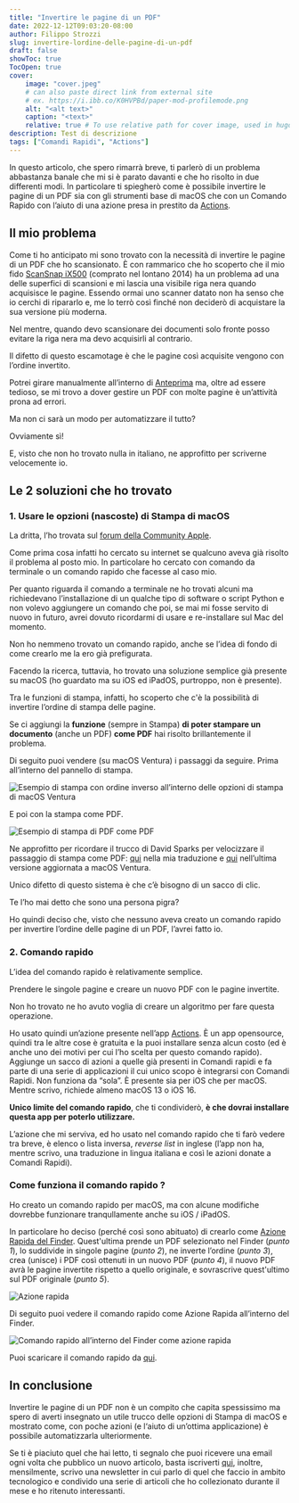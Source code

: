```yaml
---
title: "Invertire le pagine di un PDF"
date: 2022-12-12T09:03:20-08:00
author: Filippo Strozzi
slug: invertire-lordine-delle-pagine-di-un-pdf
draft: false
showToc: true
TocOpen: true
cover:
    image: "cover.jpeg"
    # can also paste direct link from external site
    # ex. https://i.ibb.co/K0HVPBd/paper-mod-profilemode.png
    alt: "<alt text>"
    caption: "<text>"
    relative: true # To use relative path for cover image, used in hugo Page-bundles
description: Test di descrizione
tags: ["Comandi Rapidi", "Actions"]
---
```


In questo articolo, che spero rimarrà breve, ti parlerò di un problema abbastanza banale che mi si è parato davanti e che ho risolto in due differenti modi. In particolare ti spiegherò come è possibile invertire le pagine di un PDF sia con gli strumenti base di macOS che con un Comando Rapido con l’aiuto di una azione presa in prestito da [Actions](https://sindresorhus.com/actions).

<!--more-->

## Il mio problema

Come ti ho anticipato mi sono trovato con la necessità di invertire le pagine di un PDF che ho scansionato. È con rammarico che ho scoperto che il mio fido [ScanSnap iX500](https://www.fujitsu.com/global/products/computing/peripheral/scanners/scansnap/ix500/) (comprato nel lontano 2014) ha un problema ad una delle superfici di scansioni e mi lascia una visibile riga nera quando acquisisce le pagine. Essendo ormai uno scanner datato non ha senso che io cerchi di ripararlo e, me lo terrò così finché non deciderò di acquistare la sua versione più moderna.

Nel mentre, quando devo scansionare dei documenti solo fronte posso evitare la riga nera ma devo acquisirli al contrario.

Il difetto di questo escamotage è che le pagine  così acquisite vengono con l’ordine invertito.

Potrei girare manualmente all’interno di [Anteprima](https://support.apple.com/it-it/guide/preview/welcome/mac) ma, oltre ad essere tedioso, se mi trovo a dover gestire un PDF con molte pagine è un’attività prona ad errori.

Ma non ci sarà un modo per automatizzare il tutto?

Ovviamente sì!

E, visto che non ho trovato nulla in italiano, ne approfitto per scriverne velocemente io.

## Le 2 soluzioni che ho trovato

### 1. Usare le opzioni (nascoste) di Stampa di macOS

La dritta, l’ho trovata sul [forum della Community Apple](https://discussions.apple.com/thread/2560655).

Come prima cosa infatti ho cercato su internet se qualcuno aveva già risolto il problema al posto mio. In particolare ho cercato con comando da terminale o un comando rapido che facesse al caso mio.

Per quanto riguarda il comando a terminale ne ho trovati alcuni ma richiedevano l’installazione di un qualche tipo di software o script Python e non volevo aggiungere un comando che poi, se mai mi fosse servito di nuovo in futuro, avrei dovuto ricordarmi di usare e re-installare sul Mac del momento.

Non ho nemmeno trovato un comando rapido, anche se l’idea di fondo di come crearlo me la ero già prefigurata.

Facendo la ricerca, tuttavia, ho trovato una soluzione semplice già presente su macOS (ho guardato ma su iOS ed iPadOS, purtroppo, non è presente).

Tra le funzioni di stampa, infatti, ho scoperto che c'è la possibilità di invertire l’ordine di stampa delle pagine. 

Se ci aggiungi la **funzione** (sempre in Stampa) **di poter stampare un documento** (anche un PDF) **come PDF** hai risolto brillantemente il problema.

Di seguito puoi vendere (su macOS Ventura) i passaggi da seguire. Prima all’interno del pannello di stampa.

![Esempio di stampa con ordine inverso all’interno delle opzioni di stampa di macOS Ventura](01_-_Ordine_fogli.png)

E poi con la stampa come PDF.

![Esempio di stampa di PDF come PDF](02_-_Salva_PDF.png)

Ne approfitto per ricordare il trucco di David Sparks per velocizzare il passaggio di stampa come PDF: [qui](https://www.avvocati-e-mac.it/blog/2017/10/20/come-salvare-velocemente-qualsiasi-documento-in-pdf-con-il-trucco-di-david-sparks) nella mia traduzione e [qui](https://www.macsparky.com/blog/2019/09/command-p-as-canon/) nell’ultima versione aggiornata a macOS Ventura.


Unico difetto di questo sistema è che c’è bisogno di un sacco di clic. 

Te l’ho mai detto che sono una persona pigra?

Ho quindi deciso che, visto che nessuno aveva creato un comando rapido per invertire l’ordine delle pagine di un PDF, l’avrei fatto io.

### 2. Comando rapido

L’idea del comando rapido è relativamente semplice.

Prendere le singole pagine e creare un nuovo PDF con le pagine invertite.

Non ho trovato ne ho avuto voglia di creare un algoritmo per fare questa operazione.

Ho usato quindi un’azione presente nell’app [Actions](https://sindresorhus.com/actions).  È un app opensource, quindi tra le altre cose è gratuita e la puoi installare senza alcun costo (ed è anche uno dei motivi per cui l’ho scelta per questo comando rapido). 
Aggiunge un sacco di azioni a quelle già presenti in Comandi rapidi e fa parte di una serie di applicazioni il cui unico scopo è integrarsi con Comandi Rapidi. Non funziona da “sola”. È presente sia per iOS che per macOS. Mentre scrivo, richiede almeno macOS 13 o iOS 16.

**Unico limite del comando rapido**, che ti condividerò, **è che dovrai installare questa app per poterlo utilizzare.**

L’azione che mi serviva, ed ho usato nel comando rapido che ti farò vedere tra breve, è  elenco o lista inversa, _reverse list_ in inglese (l’app non ha, mentre scrivo, una traduzione in lingua italiana e così le azioni donate a Comandi Rapidi).

### Come funziona il comando rapido ?


Ho creato un comando rapido per macOS, ma con alcune modifiche dovrebbe funzionare tranqullamente anche su iOS / iPadOS. 

In particolare ho deciso (perché così sono abituato) di crearlo come [Azione Rapida del Finder](https://support.apple.com/it-it/guide/mac-help/mchl97ff9142/mac).
Quest'ultima prende un PDF selezionato nel Finder (_punto 1_), lo suddivide in singole pagine (_punto 2_), ne inverte l’ordine (_punto 3_), crea (unisce) i PDF così ottenuti in un nuovo PDF (_punto 4_), il nuovo PDF avrà le pagine invertite rispetto a quello originale, e sovrascrive quest'ultimo sul PDF originale (_punto 5_).

![Azione rapida](03_-_comando_rapido.png)

Di seguito puoi vedere il comando rapido come Azione Rapida all’interno del Finder.

![Comando rapido all’interno del Finder come azione rapida](04_-_esempio_di_utilizzo_azione_rapida.png)

Puoi scaricare il comando rapido da [qui](https://www.icloud.com/shortcuts/f891a5558a0146c9944794a2ade95d8d).

## In conclusione

Invertire le pagine di un PDF non è un compito che capita spessissimo ma spero di averti insegnato un utile trucco delle opzioni di Stampa di macOS e mostrato come, con poche azioni (e l‘aiuto di un’ottima applicazione) è possibile automatizzarla ulteriormente.

Se ti è piaciuto quel che hai letto, ti segnalo che puoi ricevere una email ogni volta che pubblico un nuovo articolo, basta iscriverti [qui](https://www.avvocati-e-mac.it/mailinglist), inoltre, mensilmente, scrivo una newsletter in cui parlo di quel che faccio in ambito tecnologico e condivido una serie di articoli che ho collezionato durante il mese e ho ritenuto interessanti.

